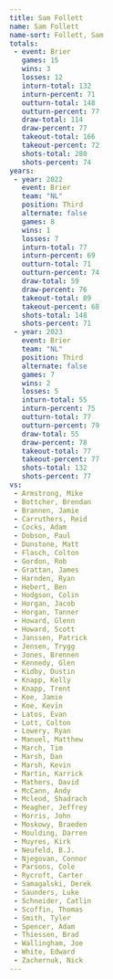 ```yaml
---
title: Sam Follett
name: Sam Follett
name-sort: Follett, Sam
totals:
 - event: Brier
   games: 15
   wins: 3
   losses: 12
   inturn-total: 132
   inturn-percent: 71
   outturn-total: 148
   outturn-percent: 77
   draw-total: 114
   draw-percent: 77
   takeout-total: 166
   takeout-percent: 72
   shots-total: 280
   shots-percent: 74
years:
 - year: 2022
   event: Brier
   team: "NL"
   position: Third
   alternate: false
   games: 8
   wins: 1
   losses: 7
   inturn-total: 77
   inturn-percent: 69
   outturn-total: 71
   outturn-percent: 74
   draw-total: 59
   draw-percent: 76
   takeout-total: 89
   takeout-percent: 68
   shots-total: 148
   shots-percent: 71
 - year: 2023
   event: Brier
   team: "NL"
   position: Third
   alternate: false
   games: 7
   wins: 2
   losses: 5
   inturn-total: 55
   inturn-percent: 75
   outturn-total: 77
   outturn-percent: 79
   draw-total: 55
   draw-percent: 78
   takeout-total: 77
   takeout-percent: 77
   shots-total: 132
   shots-percent: 77
vs:
 - Armstrong, Mike
 - Bottcher, Brendan
 - Brannen, Jamie
 - Carruthers, Reid
 - Cocks, Adam
 - Dobson, Paul
 - Dunstone, Matt
 - Flasch, Colton
 - Gordon, Rob
 - Grattan, James
 - Harnden, Ryan
 - Hebert, Ben
 - Hodgson, Colin
 - Horgan, Jacob
 - Horgan, Tanner
 - Howard, Glenn
 - Howard, Scott
 - Janssen, Patrick
 - Jensen, Trygg
 - Jones, Brennen
 - Kennedy, Glen
 - Kidby, Dustin
 - Knapp, Kelly
 - Knapp, Trent
 - Koe, Jamie
 - Koe, Kevin
 - Latos, Evan
 - Lott, Colton
 - Lowery, Ryan
 - Manuel, Matthew
 - March, Tim
 - Marsh, Dan
 - Marsh, Kevin
 - Martin, Karrick
 - Mathers, David
 - McCann, Andy
 - Mcleod, Shadrach
 - Meagher, Jeffrey
 - Morris, John
 - Moskowy, Braeden
 - Moulding, Darren
 - Muyres, Kirk
 - Neufeld, B.J.
 - Njegovan, Connor
 - Parsons, Cole
 - Rycroft, Carter
 - Samagalski, Derek
 - Saunders, Luke
 - Schneider, Catlin
 - Scoffin, Thomas
 - Smith, Tyler
 - Spencer, Adam
 - Thiessen, Brad
 - Wallingham, Joe
 - White, Edward
 - Zachernuk, Nick
---
```

